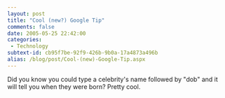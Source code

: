 ```yaml
---
layout: post
title: "Cool (new?) Google Tip"
comments: false
date: 2005-05-25 22:42:00
categories:
 - Technology
subtext-id: cb95f7be-92f9-426b-9b0a-17a4873a496b
alias: /blog/post/Cool-(new)-Google-Tip.aspx
---
```



Did you know you could type a celebrity's name followed by "dob" and it will tell you when they were born? Pretty cool. 
